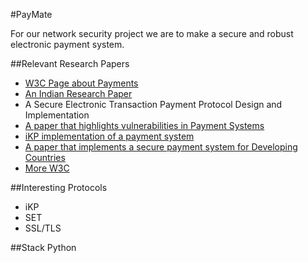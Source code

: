 #PayMate

For our network security project we are to make a secure and robust electronic payment system.

##Relevant Research Papers

- [W3C Page about Payments](https://github.com/w3c/coga/blob/master/issue-papers/payments.html)
- [An Indian Research Paper](http://www.ijarcsse.com/docs/papers/March2012/volume_2_Issue_3/V2I30029.pdf)
- A Secure Electronic Transaction Payment Protocol Design and Implementation
- [A paper that highlights vulnerabilities in Payment Systems](https://dl.packetstormsecurity.net/papers/general/common-vulnerabilities.pdf)
- [iKP implementation of a payment system](http://ieeexplore.ieee.org/stamp/stamp.jsp?arnumber=839936)
- [A paper that implements a secure payment system for Developing Countries](http://www.jatit.org/volumes/research-papers/Vol26No2/3Vol26No2.pdf)
- [More W3C](https://www.w3.org/Payments/roadmap.html)

##Interesting Protocols

- iKP
- SET
- SSL/TLS

##Stack
Python